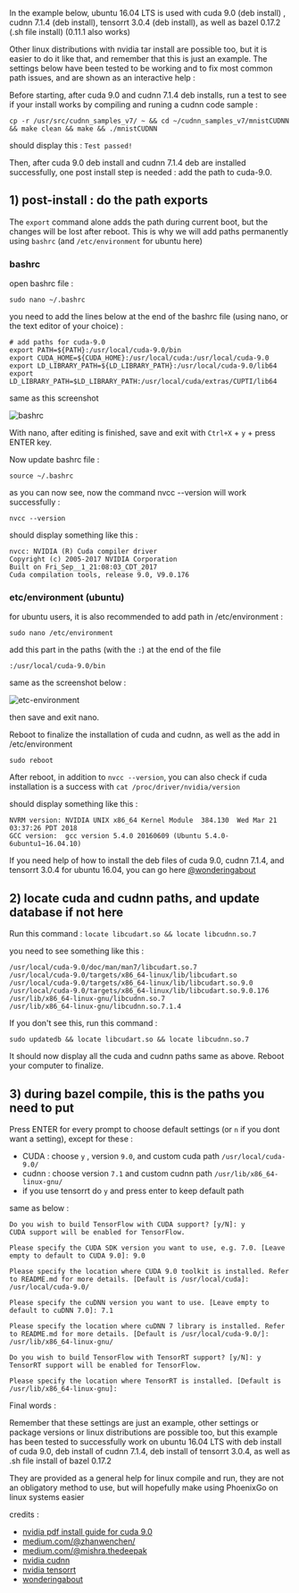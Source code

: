 In the example below, ubuntu 16.04 LTS is used with cuda 9.0 (deb install) ,
cudnn 7.1.4 (deb install), tensorrt 3.0.4 (deb install), as well as bazel 0.17.2 (.sh file install) (0.11.1 also works)

Other linux distributions with nvidia tar install are possible too, but it is easier to do it like that, and remember that this is just an example. The settings below have been tested to be working and to fix most common path issues, and
are shown as an interactive help :

Before starting, after cuda 9.0 and cudnn 7.1.4 deb installs, run a test to see if your install works by compiling and runing a cudnn code sample :

```
cp -r /usr/src/cudnn_samples_v7/ ~ && cd ~/cudnn_samples_v7/mnistCUDNN && make clean && make && ./mnistCUDNN
```

should display this : `Test passed!`

Then, after cuda 9.0 deb install and cudnn 7.1.4 deb are installed successfully, one post install step is needed : add the path to cuda-9.0.

## 1) post-install : do the path exports

The `export` command alone adds the path during current boot, but the changes will be lost after reboot.
This is why we will add paths permanently using `bashrc` (and `/etc/environment` for ubuntu here)

### bashrc

open bashrc file :

`sudo nano ~/.bashrc`

you need to add the lines below at the end of the bashrc file (using nano, or the text editor of your choice) :

```
# add paths for cuda-9.0
export PATH=${PATH}:/usr/local/cuda-9.0/bin
export CUDA_HOME=${CUDA_HOME}:/usr/local/cuda:/usr/local/cuda-9.0
export LD_LIBRARY_PATH=${LD_LIBRARY_PATH}:/usr/local/cuda-9.0/lib64
export LD_LIBRARY_PATH=$LD_LIBRARY_PATH:/usr/local/cuda/extras/CUPTI/lib64
```

same as this screenshot

![bashrc](https://raw.githubusercontent.com/wonderingabout/nvidia-archives/master/nano-bashrc.png)

With nano, after editing is finished, save and exit with `Ctrl+X` + `y` + press ENTER key.

Now update bashrc file :

`source ~/.bashrc`

as you can now see, now the command nvcc --version will work successfully : 

`nvcc --version`

should display something like this : 

```
nvcc: NVIDIA (R) Cuda compiler driver
Copyright (c) 2005-2017 NVIDIA Corporation
Built on Fri_Sep__1_21:08:03_CDT_2017
Cuda compilation tools, release 9.0, V9.0.176
```

### etc/environment (ubuntu)

for ubuntu users, it is also recommended to add path in /etc/environment :

`sudo nano /etc/environment`

add this part in the paths (with the `:`) at the end of the file

`:/usr/local/cuda-9.0/bin`

same as the screenshot below :

![etc-environment](https://github.com/wonderingabout/nvidia-archives/blob/master/nano-etc-environment.png)

then save and exit nano.

Reboot to finalize the installation of cuda and cudnn, as well as the add in /etc/environment

`sudo reboot`

After reboot, in addition to `nvcc --version`, you can also check if cuda installation is a success with `cat /proc/driver/nvidia/version`

should display something like this :

```
NVRM version: NVIDIA UNIX x86_64 Kernel Module  384.130  Wed Mar 21 03:37:26 PDT 2018
GCC version:  gcc version 5.4.0 20160609 (Ubuntu 5.4.0-6ubuntu1~16.04.10)
```

If you need help of how to install the deb files of cuda 9.0, cudnn 7.1.4, and tensorrt 3.0.4 for ubuntu 16.04, you can go here [@wonderingabout](https://github.com/wonderingabout/nvidia-archives)

## 2) locate cuda and cudnn paths, and update database if not here

Run this command : `locate libcudart.so && locate libcudnn.so.7`

you need to see something like this : 

```
/usr/local/cuda-9.0/doc/man/man7/libcudart.so.7
/usr/local/cuda-9.0/targets/x86_64-linux/lib/libcudart.so
/usr/local/cuda-9.0/targets/x86_64-linux/lib/libcudart.so.9.0
/usr/local/cuda-9.0/targets/x86_64-linux/lib/libcudart.so.9.0.176
/usr/lib/x86_64-linux-gnu/libcudnn.so.7
/usr/lib/x86_64-linux-gnu/libcudnn.so.7.1.4
```
If you don't see this, run this command : 

`sudo updatedb && locate libcudart.so && locate libcudnn.so.7`

It should now display all the cuda and cudnn paths same as above.
Reboot your computer to finalize.

## 3) during bazel compile, this is the paths you need to put

Press ENTER for every prompt to choose default settings (or `n` if you dont want a setting), except for these : 

- CUDA : choose `y` , version `9.0`, and custom cuda path `/usr/local/cuda-9.0/`
- cudnn : choose version `7.1` and custom cudnn path `/usr/lib/x86_64-linux-gnu/`
- if you use tensorrt do `y` and press enter to keep default path

same as below :

```
Do you wish to build TensorFlow with CUDA support? [y/N]: y 
CUDA support will be enabled for TensorFlow.

Please specify the CUDA SDK version you want to use, e.g. 7.0. [Leave empty to default to CUDA 9.0]: 9.0

Please specify the location where CUDA 9.0 toolkit is installed. Refer to README.md for more details. [Default is /usr/local/cuda]: /usr/local/cuda-9.0/

Please specify the cuDNN version you want to use. [Leave empty to default to cuDNN 7.0]: 7.1

Please specify the location where cuDNN 7 library is installed. Refer to README.md for more details. [Default is /usr/local/cuda-9.0/]: /usr/lib/x86_64-linux-gnu/

Do you wish to build TensorFlow with TensorRT support? [y/N]: y
TensorRT support will be enabled for TensorFlow.

Please specify the location where TensorRT is installed. [Default is /usr/lib/x86_64-linux-gnu]:
```

Final words :

Remember that these settings are just an example, other settings or package versions or linux distributions are possible too, but this example has been tested to successfully work on ubuntu 16.04 LTS with deb install of cuda 9.0, deb install of cudnn 7.1.4, deb install of tensorrt 3.0.4, as well as .sh file install of bazel 0.17.2

They are provided as a general help for linux compile and run, they are not an obligatory method to use, but will hopefully make using PhoenixGo on linux systems easier

credits : 
- [nvidia pdf install guide for cuda 9.0](http://developer.download.nvidia.com/compute/cuda/9.0/Prod/docs/sidebar/CUDA_Installation_Guide_Linux.pdf)
- [medium.com/@zhanwenchen/](https://medium.com/@zhanwenchen/install-cuda-and-cudnn-for-tensorflow-gpu-on-ubuntu-79306e4ac04e)
- [medium.com/@mishra.thedeepak](https://medium.com/@mishra.thedeepak/cuda-and-cudnn-installation-for-tensorflow-gpu-79beebb356d2)
- [nvidia cudnn](https://developer.nvidia.com/rdp/cudnn-archive)
- [nvidia tensorrt](https://developer.nvidia.com/nvidia-tensorrt3-download)
- [wonderingabout](https://github.com/wonderingabout/nvidia-archives)

